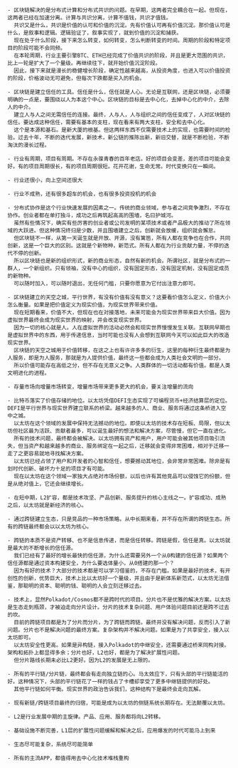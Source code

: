
    - 区块链解决的是分布式计算和分布式共识的问题。在早期，这两者完全耦合在一起。但现在，这两者已经在加速分离。计算与共识分离，计算不值钱，共识才值钱。
      共识又是什么，共识是价值的认可和价值的沉淀。先有价值认可再有价值沉淀。那价值认可是什么，是叙事和逻辑。逻辑验证了，叙事实现了，就到价值的沉淀和捕获。
      现在处于什么阶段，接下来怎么转变，如何转变，怎么判断转变的时间。周期的阶段和特定项目的阶段可能不会同频。
      在本轮周期，行业主要引擎BTC、ETH已经完成了价值共识的阶段，并且是更大范围的共识，比上一轮是扩大了一个量级。再继续往下，就开始价值沉淀阶段。
      因此，接下来就是漫长的稳健增长阶段，确定性越来越高，从投资角度，也进入可以价值投资的阶段，价格波动无可避免，但每次下跌都是买入的机会。
      
    - 区块链是建立信任的工具。信任是什么，信任就是人心。无论是互联网，还是区块链，必须要明确的一点是，要围绕以人为本这个中心。区块链的目标是去中心化，去掉中心化的中介，去除人的中介。
      建立人与人之间无需信任的连接。最终，人与人，人与组织之间的信任变成了，人对区块链的信任。要达成这种信任，需要有基本的支柱，现在看来有两大支柱，安全和去中心化。
      这个是本源和基石。是新大厦的根基。但这两样东西不仅需要技术上的实现，也需要时间的检验。过去十年，不断的迭代发展，新技术，新公链的推陈出新，新旧交替，就是不断检验，不断淘汰的漫长过程。
      
    - 行业有周期，项目有周期。不存在永葆青春的百年老店。好的项目会变差，差的项目可能会变好。有的项目周期很长，有的项目周期很短。花开花谢，生命无常。时代变换只在一瞬间。
    
    - 行业还很小，向上空间还很大
    
    - 行业不成熟，还有很多超车的机会，也有很多投资投机的机会
    
    - 分布式协作是这个行业快速发展的因素之一。传统的商业领域，参与者之间竞争激烈，不存在协作。创业者都在单打独斗，成功之后再筑起高高的围墙，名曰护城河。
      虽然有些情况下，确实有些厉害的创业者或公司发明的某项技术或者产品极大的推动了所在领域的大跃进。但这种情况终归是少数，并且围墙建立之后，创新就会放缓，组织就会懈怠。
      但区块链不一样，从第一天诞生就是开放、开源，没有篱笆，所有人都在竞争也在合作，共同创新，这是一个巨大的区别。这就是个新物种，新范式。所有人都在为行业贡献力量，不停的迭代不停的创新。
      所以区块链也是新的组织形式，新的商业形态，自然有新的机会。所谓社区，就是分布式的一群人，一个新组织。只有领袖，没有中心的组织，没有固定形态，没有固定机制，没有固定成员的新物种。
      可以随时加入，可以随时退出，无任何门槛，只要你愿意为它付出注意力即可。
      
    - 区块链建立的天空之城，平行世界，有没有价值有没有意义？这要看价值怎么定义，价值大小怎么衡量。如果是把价值定义为现实价值，为现实世界带来价值。
      现在短期看来，价值不大，但现在也在对接落地，未来可能会为现实世界带来巨大价值。因为虚拟世界最终会成为现实世界的映射，并会改变现实世界。
      因为一切的核心就是人。人在虚拟世界的活动必然会和现实世界慢慢发生关联。互联网早期也是虚拟世界中的东西，用于传递信息，当时可能也没有人会想到互联网今天可以如此巨大的改造现实世界。
      区块链的天空之城用于价值转移，在这之上也有许许多多的衍生，这里的每种衍生最终都是为人服务，即是为人服务，那就是为人提供价值，最终这一些都会成为人类社会文明的一部分。
      所以价值可能存在高低之分，但不存在无意义之争。人类群体的一切活动都有价值。都是人类文明进化的进程。
      
    - 存量市场向增量市场转变，增量市场带来更多更大的机会，要关注增量的流向
    
    - 比特币落实了价值存储的地位。以太坊凭借DEFI生态实现了可编程货币+经济结算层的定位。DEFI是平行世界与现实世界建立联系的桥梁。越来越多的人、商业、服务将通过这条桥进入空中之城。
      以太坊在这个领域的发展中保持无法撼动的地位。即使以太坊的技术存在短板、局限，但以太坊但社区最为活跃、贡献者最多，可以诞生最好的想法和解决方案，尽管慢，但它一直在进化。
      所有的技术问题，最终都会被解决。以太坊拥有资产和用户，用户可能会被其他项目吸引流失，但当资产和越来越多的商业、服务绑定在一起之后，迁移就会变得非常困难，相对于迁移一走了之更容易就地寻找解决方案。
      以太坊已经占领了用户和开发者的心智和信任，想要撼动其地位，会非常非常困难。除非是有划时代创新、破坏力十足的项目才有可能。
      现在以太坊在这个领域一家独大占绝对市场份额，以后也许有其他竞品可以侵蚀它的份额，但是从绝对值上，它还会继续增长。
      
    - 在短中期，L2扩容，都是技术攻坚、产品创新、服务提升的核心主线之一。扩容成功、成熟之后，以太坊就是新经济的核心。
    
    - 通过跨链建立生态，只是竞品的一种市场策略。从中长期来看，并不存在所谓的跨链生态。所有的跨链最终都会以以太坊为核心。
    
    - 跨链的本质不是资产转移、也不是信息传递，而是信任转移。跨链是假，信任是真。以太坊就是最大的不断增长的信任源。
      我们已经有了最好的增长最快的信任源，为什么还需要另外一个从0构建的信任源？如果两个信任源都是通过资本构建安全，为什么要选体量小，从0搭建的那一个？
      因为有好的技术？大部分的技术都是可以学习借鉴的，不存在门槛。如果是最好的技术，有开创性的创新，优势巨大，技术上比以太坊好一个量级，并且由于是新体系新范式，以太坊无法借鉴，那聪明的资本、聪明的钱、聪明的人会立刻迁移过去。
      
    - 技术上，显然Polkadot/Cosmos都不是跨时代的项目。分片也不是优雅的解决方案。以太坊是生态走到瓶颈，才被迫走向分片设计。分片的技术复杂问题、用户体验问题目前还是跨不过去的坎。
      目前的跨链项目都是为了分片而分片，为了跨链而跨链。最终并没有解决问题，反而引入了新问题。分片也不是解决问题的最终方案。复杂架构并不解决问题。如果是为了共享安全，接入以太坊即可。
      以太坊安全性更高。如果是异构链，接入Polkadot的中继安全，还需要通过桥来同构对接。架构和拓扑上都显得多余；分片也好，L2也好，都是为了解决扩展性问题。
      但分片路线长期未必比L2更好。因为L2的发展是无上限的。
      
    - 所有的平行链/分片链，最终都会有走向独立链的心。马太效应下，只有头部的平行链能活的好。这种情况下，头部的平行链花了一样的钱占了卡槽却享受了更多中继链提供的好处。
      其他平行链如何平衡。现实世界的政治告诉我们，这种结构下是最终会走向瓦解。
      
    - 现有新链/跨链项目最终的归宿，可能是成为以太坊的侧链系统长期存在。无法颠覆以太坊。
    
    - L2是行业发展中期的主旋律。产品、应用、服务都将向L2转移。
    
    - 基础设施不断完善，L1层的扩展性问题缓解和解决之后，应用爆发的时代可能马上到来
    
    - 生态尽可能复杂，系统尽可能简单
    
    - 所有的主流APP，都值得用去中心化技术堆栈重构
    
